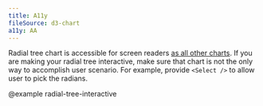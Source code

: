 ```yaml
---
title: A11y
fileSource: d3-chart
a11y: AA
---
```


Radial tree chart is accessible for screen readers [as all other charts](/data-display/d3-chart/d3-chart-a11y). If you are making your radial tree interactive, make sure that chart is not the only way to accomplish user scenario. For example, provide `<Select />` to allow user to pick the radians.

@example radial-tree-interactive
